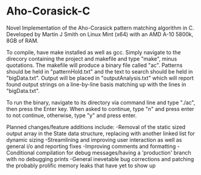 # Aho-Corasick-C
Novel Implementation of the Aho-Corasick pattern matching algorithm in C.
Developed by Martin J Smith on Linux Mint (x64) with an AMD A-10 5800k, 8GB of RAM.

To compile, have make installed as well as gcc. Simply navigate to the direcory containing the project and makefile and type
"make", minus quotations. The makefile will produce a binary file called "ac". Patterns should be held in "patternHold.txt" and
the text to search should be held in "bigData.txt". Output will be placed in "outputAnalysis.txt" which will report found output
strings on a line-by-line basis matching up with the lines in "bigData.txt". 

To run the binary, navigate to its directory via command line and type "./ac", then press the Enter key. When asked to continue,
type "n" and press enter to not continue, otherwise, type "y" and press enter.

Planned changes/feature additions include:
-Removal of the static sized output array in the State data structure, replacing with another linked list for dynamic sizing
-Streamlining and improving user interaction as well as general i/o and reporting fixes 
-Improving comments and formatting
-Conditional compilation for debug messages/having a 'production' branch with no debugging prints
-General inevetable bug corrections and patching the probably prolific memory leaks that have yet to show up 

